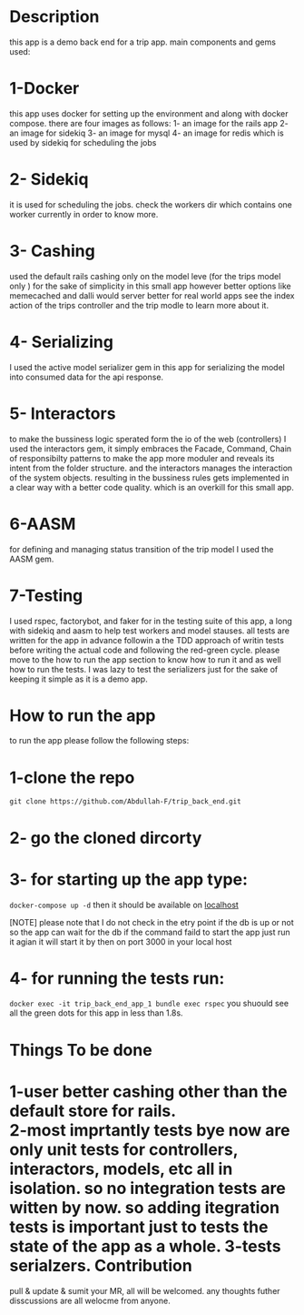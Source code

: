 Description
===
this app is a demo back end for a trip app.
main components and gems used:

1-Docker
========
this app uses docker for setting up the environment and along with docker compose.
there are four images as follows:
  1- an image for the rails app
  2- an image for sidekiq
  3- an image for mysql
  4- an image for redis which is used by sidekiq for scheduling the jobs
  
2- Sidekiq
==========
it is used for scheduling the jobs. check the workers dir which contains one worker currently in order to know more.

3- Cashing
==========
used the default rails cashing only on the model leve (for the trips model only ) for the sake of simplicity in this small app
however better options like memecached and dalli would server better for real world apps
see the index action of the trips controller and the trip modle to learn more about it.

4- Serializing
============
I used the active model serializer gem in this app for serializing the model into consumed data for the api response.

5- Interactors
=============
to make the bussiness logic sperated form the io of the web (controllers) I used the interactors gem, it simply embraces the Facade, Command, Chain of responsibilty patterns to make the app more moduler and reveals its intent from the folder structure. and the interactors manages the interaction of the system objects. resulting in the bussiness rules gets implemented in a clear way with a better code quality. which is an overkill for this small app.

6-AASM
==========
for defining and managing status transition of the trip model I used the AASM gem.

7-Testing
=========
I used rspec, factorybot, and faker for in the testing suite of this app, a long with sidekiq and aasm to help test workers and model stauses.
all tests are written for the app in advance followin a the TDD approach of writin tests before writing the actual code and following the red-green cycle.
please move to the how to run the app section to know how to run it and as well how to run the tests.
I was lazy to test the serializers just for the sake of keeping it simple as it is a demo app.








How to run the app
====

to run the app please follow  the following steps: 

1-clone the repo
=========
`git clone https://github.com/Abdullah-F/trip_back_end.git`

2- go the cloned dircorty
=========
3- for starting up the app type:
=========
`docker-compose up -d` then it should be available on <a href='http://localhost'> localhost </a>
<br>

[NOTE] please note that I do not check in the etry point if the db is up or not so the app can wait for the db if the command faild to start the app just run it agian it will start it by then on port 3000 in your local host

4- for running the tests run:
=========
`docker exec -it trip_back_end_app_1 bundle exec rspec` you shuould see all the green dots for this app in less than 1.8s.



Things To be done
====

1-user better cashing other than the default store for rails.
<br>
2-most imprtantly tests bye now are only unit tests for controllers, interactors, models, etc all in isolation. so no integration tests are witten by now. so adding itegration tests is important just to tests the state of the app as a whole.
3-tests serialzers.
Contribution
===============
pull & update & sumit your MR, all will be welcomed.
any thoughts futher disscussions are all welocme from anyone.
